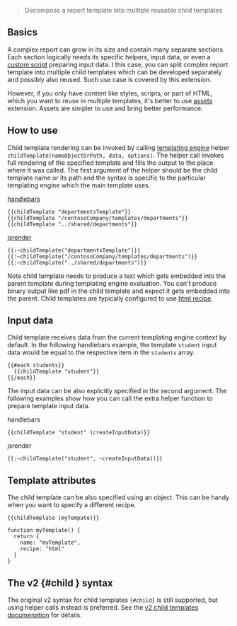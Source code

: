 

> Decompose a report template into multiple reusable child templates

## Basics

A complex report can grow in its size and contain many separate sections. Each section logically needs its specific helpers, input data, or even a [custom script](/learn/scripts) preparing input data. I this case, you can split complex report template into multiple child templates which can be developed separately and possibly also reused. Such use case is covered by this extension.

However, if you only have content like styles, scripts, or part of HTML, which you want to reuse in multiple templates,  it's better to use [assets](https://jsreport.net/learn/assets) extension. Assets are simpler to use and bring better performance.

## How to use

Child template rendering can be invoked by calling [templating engine](/learn/templating-engines) helper `childTemplate(nameObjectOrPath, data, options)`.
The helper call invokes full rendering of the specified template and fills the output to the place where it was called.
The first argument of the helper should be the child template name or its path and the syntax is specific to the particular templating engine which the main template uses.

[handlebars](/learn/handlebars)
```
{{childTemplate "departmentsTemplate"}}
{{childTemplate "/contosoCompany/templates/departments"}}
{{childTemplate "../shared/departments"}}
```

[jsrender](/learn/jsrender)
```
{{:~childTemplate("departmentsTemplate")}}
{{:~childTemplate("/contosoCompany/templates/departments")}}
{{:~childTemplate("../shared/departments")}}
```

Note child template needs to produce a text which gets embedded into the parent template during templating engine evaluation.
You can't produce binary output like pdf in the child template and expect it gets embedded into the parent.
Child templates are typically configured to use [html recipe](/learn/html).

## Input data
Child template receives data from the current templating engine context by default.
In the following handlebars example, the template `student` input data would be equal to the respective item in the `students` array.
```
{{#each students}}
  {{childTemplate "student"}}
{{/each}}
```

The input data can be also explicitly specified in the second argument.
The following examples show how you can call the extra helper function to prepare template input data.

handlebars
```
{{childTemplate "student" (createInputData)}}
```

jsrender
```
{{:~childTemplate("student", ~createInputData()}}
```

## Template attributes
The child template can be also specified using an object. This can be handy when you want to specify a different recipe.

```
{{childTemplate (myTempate)}}

function myTemplate() {
  return {
    name: "myTemplate",
    recipe: "html"
  }
}
```

## The v2 {#child } syntax
The original v2 syntax for child templates `{#child}` is still supported, but using helper calls instead is preferred.
See the [v2 child templates documenation](/learn/2.11.0/child-templates) for details.
